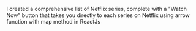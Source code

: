 I created a comprehensive list of Netflix series, complete with a "Watch Now" button that takes you directly to each series on Netflix using arrow function with map method in ReactJs

